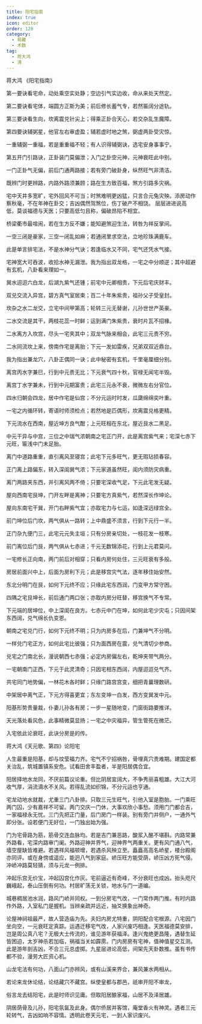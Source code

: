 ```yaml
---
title: 阳宅指南
index: true
icon: editor
order: 128
category:
  - 易藏
  - 术数
tag:
  - 蒋大鸿
  - 清
---
```


蒋大鸿 《阳宅指南》  

第一要诀看宅命，动处乘空实处静；空边引气实边收，命从来处天然定。  

第二要诀看宅体，端圆方正斯为美；前后修长蓄气专，若然匾阔分途轨。  

第三要诀看生向，坎离震兑针尖上；得乘正卦合天心，若交杂乱生魔障。  

第四要诀辅粥星，他官左右审虚盈；辅若虚时地之煞，弼虚两卦受灾惊。  

一重辅弼一重福，若是重重福不轻；有人识得辅弼诀，选宅安身事事宁。  

第五开门引路诀，正卦装门莫偏泄；入门之卦空元神，元神衰旺此中别。  

一门正卦气无偏，前后门通两路接；若有旁门破卦身，纵然旺气非清洁。  

既辨门时更辨路，内路外路须兼顾；路在生方致百福，煞方引路多灾祸。  

宅中天井多宽旷，宅外回风不可当；时煞难明更凶猛，只言合元兔灾殃。添房动作察秋毫，不在年神在卦交；吉凶偶然驾煞位，伤丁破产不相饶。 层层进进说高低，莫谈福德与天医；只要高低匀且称，偏破昂陷不相宜。  

桥梁衢市最喧闹，若在生方反不嫌；能知避煞迎生法，转咎为祥反掌间。  

一空三闭是豪家，三空一闭乱如麻；若通闭里求空法，立地珍珠满鹿车。  

此是单言排宅法，不是水神分气诀；若逢临水又不同，宅气还凭水气接。  

宅神宽大可吞波，收拾水神无漏泄。我为指出双龙格，一宅之中分顺逆；其中超避有玄机，八卦看来理如一。  

巽水迢迢六白龙，后湖九紫气还锺；前宅中元卿相贵，下元后宅庆财丰。  

双兑交流入异宫，碧方真气室居束；百二十年朱紫贵，祖孙父子受皇封。  

坎杂之水二龙交，立宅中间甲第高；轮转三元无替谢，儿孙世世产英豪。  

二水交流是其干，两枝花蕊一时鲜；运到满门朱紫贵，衰时片瓦不招椽。  

二水离方入坎宫，尽头一宅夹其中；双龙气脉来相会，此宅三元贵不穷。  

二水同流坎上来，傍南作宅是离胎；下元一发如雷疾，兄弟双双近鼎台。  

我为指出兼龙穴，八卦正偶同一诀；此中秘密有玄机，千里毫厘细分别。  

离宫丙水字兼巳，行到中元贵无比；下元衰气四十秋，官禄无闻宅半毁。  

离宫丁水字兼未，行到中元期富贵；此宅三元永不衰，微微左右分官位。  

四水归朝会四龙，居中作宅是仙宫；不分元运时时发，瓜瓞绵绵奕叶重。  

一宅之内循环转，寄语时师须检点；若然地是匹偶形，坎离震兑格更精。  

下元流水在西南，屋近坤方良气酣；上元旺相在东北，屋近艮水二黑足。  

中元干异与中宫，三位之中瑞气浓朝南之宅正门开，此是离宫紫气来；宅深七赤下元旺，匾浅中门未足胎。  

离门中道路重重，直引离风至寝宫；此宅下元多旺气，更无瑕玷损春容。  

正门离上路偏东，转入深闺巽气浓；下元家道虽然旺，闺内须防灾病重。  

离门两路夹东西，并引离风两不倚；只要宅深收气足，下元此宅发无疑。  

屋向西南宅艮坤，门开左畔是离神；只要宅方真紫气，若然深长作坤论。  

屋向东南宅干巽，开门右畔紫气宜；亦取宅力与七运，如逢深远绿宫全。  

前门坤位后门坎，两气俱从一路转；上中鼎盛不须言，行到下元行一半。  

正门杂九便门三，此宅元元失主垣；只有分房亲切处，一枝花发一枝寒。  

前门离位后门艮，两气俱从七赤进；千元无数锦添花，行到上元君莫问。  

一宅修长正向南，两门前后对相穿；只看内房何处住，三元旺衰有多般。  

房居前面兴中上，后面为房利下元；此是移宫灾气法，逐年移住始安然。  

东北分明门在艮，如何下元终不应；只缘此宅东西润，门变甲方常守困。  

四隅之宅艮坤长，前后通门两口张；亦取内房分旺替，移宫换气不专常。  

下元端的居坤位，中上深闺在良方。七赤元中门在坤，如何此宅少灾屯；只因间架东西阔，兑气绵长仇变恩。  

朝南之宅兑门行，如何下元终不明；只为内房多在后，门兼坤气不分明。  

一样兑门宅正方，如何此宅比彼强；只为面西房在震，兑气清切少参商。  

兑宅之门南北长，漫说朝西七赤强；必定内房偏左右，乾坤夹带气两分。  

一宅朝南门正西，下元于此灵清奇；只因宅相东西阔，内屋迢迢兑气齐。  

共宅同门地势偏，一林花木各时鲜；只缘门路宫宫变，细把青曩理数研。  

中架居中离气正，下元方得喜更宜；东左变坤一白发，西方变巽发中元。  

阳基形势贵量裁，仆妻儿孙各有房；一步一星随地变，门窗街路要推详。  

天光落处看风色，此事精微莫显扬；一宅之中灾福异，管生管死在微茫。  

入宅依此论衰旺，此诀分房是的传。  

蒋大鸿《天元歌、第四》论阳宅  

人生最重是阳基，却与坟莹福力齐。宅气不宁招祸咎，骨埋真穴贵难期。建国定都关治乱，筑城置镇系安危。试看田舍丰盈者，半是阳居偶合宜。  

阳居择地水龙同，不厌前篇议论重。但比阴居宜阔大，不争秀丽喜粗雄。大江大河收气厚，涓流滴水不关风。若得乱流如织锦，不分元运也亨通。  

宅龙动地水就裁，尤重三门八卦排。只取三元生旺气，引他入室是胞胎。一门乘旺两门囚，少有嘉祥不可留。两门交庆一门休，大事欢欣小事愁。须用门门都合吉，一家福禄永无忧。三门先把正门量，后门房门一样装。别有旁门并侧户，一通外气即分张。设若便门无好位，一门独出始为强。  

门为宅骨路为筋，筋骨交连血脉均。若是吉门兼恶路，酸浆入酪不堪斟。内路常兼外路看，宅深内路审门阑。外路迎神并界气，迎神界气两重关。更有风门通八气，墙空屋缺皆难避。若遇祥风福顿增，若遇杀风殃立至。矗矗高高名峤星，楼台殿阁亦同评。或在身傍或遥应，能迥八气到家庭。峤压旺方能受荫，峤压凶方死气侵。冲峤冲路莫轻猜，须与元龙一例排。  

冲起乐宫无价宝，冲起囚宫化作灰。宅前逼近有奇峰，不分衰旺也成凶。抬头咫尺巍峨起，泰山压倒有何功。村居旷荡无关锁，地水与门一道编。  

城巷稠居池水润，路风门峤并同权。一到分房宅气改，一门常作两门推。有时内路作外路，入室私门是握机。当辨亲疏并远近，抽爻换象出神奇。  

论屋神祠祖最严，故人营造庙为先。夫妇内房尤特重，阴阳配合宅根源。八宅因门坐向空，一元衰旺定真踪。运遇迁移宅气改，人家兴废巧相逢。天医福德莫安排，岂是周公真八宅？无极大士传流的，谁见游年获福泽。逢兴鬼绝更昌隆，遇替生延皆困迫，太岁神杀若加临，祸福当关如霹雳。门内房房有宅神，值神值星交互测。此是游年剖吉凶，不合三元总虚掷。九星层进论高低，间架先天卦数推。虽有书传都不验，漫劳大匠资心机。  

山龙宅法有何功，八面山门亦辨风，或有山溪来界合，兼风兼水两相从。  

若论来龙休论结，论结藏穴不藏宫。纵使皇都与郡邑，祇审开阳不审龙，  

俗言龙去结阳宅，此是时师识见庸。但取阳居酿家福，山居不及泽居雄。  

阴居荫骨及儿孙，阳宅氛氤及此身。偶尔侨居并客馆，庵堂香火有神灵。遇者三元轮转气，吉凶如响不容情。透明此卷天元宅，一到人家识废兴。  
